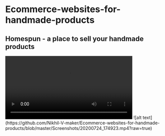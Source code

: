 # Ecommerce-websites-for-handmade-products
<h2>Homespun - a place to sell your handmade products</h2>
<video width="400" controls>
  <source src="https://drive.google.com/file/d/1QN38OJBB6OABOhajwqJdBZYuS8MGVde4/view?usp=sharing" type="video/mp4">
</video>
![alt text](https://github.com/Nikhil-V-maker/Ecommerce-websites-for-handmade-products/blob/master/Screenshots/20200724_174923.mp4?raw=true)
